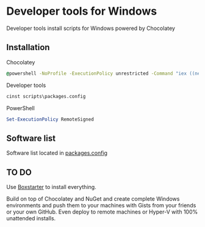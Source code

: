 Developer tools for Windows
===============

Developer tools install scripts for Windows powered by Chocolatey

Installation
---

Chocolatey
```cmd
@powershell -NoProfile -ExecutionPolicy unrestricted -Command "iex ((new-object net.webclient).DownloadString('https://chocolatey.org/install.ps1'))" && SET PATH=%PATH%;%systemdrive%\chocolatey\bin
```
Developer tools
```cmd
cinst scripts\packages.config
```
PowerShell
```powershell
Set-ExecutionPolicy RemoteSigned
```

Software list
---
Software list located in [packages.config]

TO DO
---
Use [Boxstarter] to install everything.

Build on top of Chocolatey and NuGet and create complete Windows environments and push them to your machines with Gists from your friends or your own GitHub. Even deploy to remote machines or Hyper-V with 100% unattended installs.


[Boxstarter]:http://boxstarter.org/
[packages.config]:https://github.com/Kwull/install-dev-win/blob/master/scripts/packages.config
